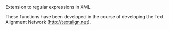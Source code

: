 Extension to regular expressions in XML.

These functions have been developed in the course of developing the Text 
Alignment Network (http://textalign.net).